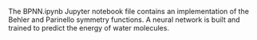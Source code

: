 The BPNN.ipynb Jupyter notebook file contains an implementation of the Behler and Parinello symmetry functions.
A neural network is built and trained to predict the energy of water molecules.
